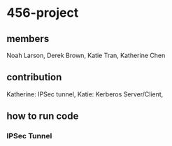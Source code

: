 # 456-project

## members 
Noah Larson, 
Derek Brown, 
Katie Tran,
Katherine Chen 

## contribution 
Katherine: IPSec tunnel, Katie: Kerberos Server/Client, 


## how to run code 
### IPSec Tunnel 
